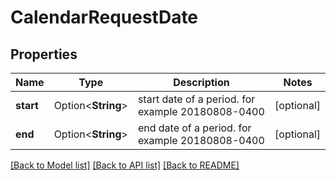 # CalendarRequestDate

## Properties

Name | Type | Description | Notes
------------ | ------------- | ------------- | -------------
**start** | Option<**String**> | start date of a period. for example 20180808-0400 | [optional]
**end** | Option<**String**> | end date of a period. for example 20180808-0400 | [optional]

[[Back to Model list]](../README.md#documentation-for-models) [[Back to API list]](../README.md#documentation-for-api-endpoints) [[Back to README]](../README.md)


